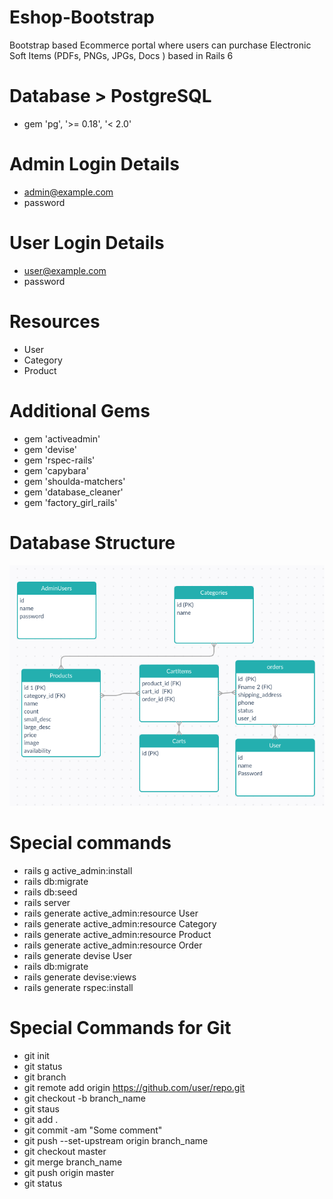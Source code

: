 # Eshop-Bootstrap
Bootstrap based Ecommerce portal where users can purchase Electronic Soft Items (PDFs, PNGs, JPGs, Docs ) based in Rails 6

# Database > PostgreSQL
* gem 'pg', '>= 0.18', '< 2.0'

# Admin Login Details
* admin@example.com
* password

# User Login Details
* user@example.com
* password
  
# Resources
* User
* Category
* Product

# Additional Gems
* gem 'activeadmin'
* gem 'devise'
* gem 'rspec-rails'
* gem 'capybara'
* gem 'shoulda-matchers'
* gem 'database_cleaner'
* gem 'factory_girl_rails'

# Database Structure
 ![alt text](https://github.com/surenderrwt/Eshop-bootstrap/blob/master/Database_scheme.png?raw=true)

# Special commands
* rails g active_admin:install
* rails db:migrate
* rails db:seed
* rails server
* rails generate active_admin:resource User
* rails generate active_admin:resource Category
* rails generate active_admin:resource Product
* rails generate active_admin:resource Order
* rails generate devise User
* rails db:migrate
* rails generate devise:views 
* rails generate rspec:install

# Special Commands for Git
* git init
* git status
* git branch
* git remote add origin https://github.com/user/repo.git
* git checkout -b branch_name
* git staus
* git add .
* git commit -am "Some comment"
* git push --set-upstream origin branch_name
* git checkout master
* git merge branch_name
* git push origin master
* git status